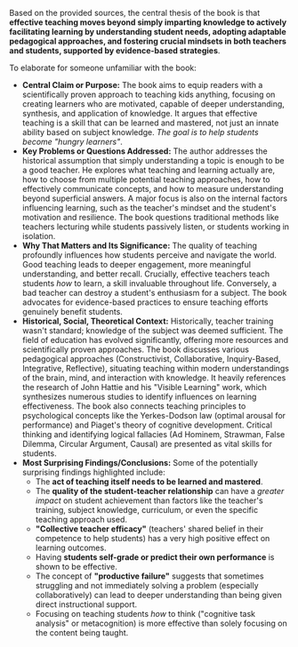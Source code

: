 Based on the provided sources, the central thesis of the book is that **effective teaching moves beyond simply imparting knowledge to actively facilitating learning by understanding student needs, adopting adaptable pedagogical approaches, and fostering crucial mindsets in both teachers and students, supported by evidence-based strategies**.

To elaborate for someone unfamiliar with the book:

- **Central Claim or Purpose:** The book aims to equip readers with a scientifically proven approach to teaching kids anything, focusing on creating learners who are motivated, capable of deeper understanding, synthesis, and application of knowledge. It argues that effective teaching is a skill that can be learned and mastered, not just an innate ability based on subject knowledge. *The goal is to help students become "hungry learners"*.
- **Key Problems or Questions Addressed:** The author addresses the historical assumption that simply understanding a topic is enough to be a good teacher. He explores what teaching and learning actually are, how to choose from multiple potential teaching approaches, how to effectively communicate concepts, and how to measure understanding beyond superficial answers. A major focus is also on the internal factors influencing learning, such as the teacher's mindset and the student's motivation and resilience. The book questions traditional methods like teachers lecturing while students passively listen, or students working in isolation.
- **Why That Matters and Its Significance:** The quality of teaching profoundly influences how students perceive and navigate the world. Good teaching leads to deeper engagement, more meaningful understanding, and better recall. Crucially, effective teachers teach students _how_ to learn, a skill invaluable throughout life. Conversely, a bad teacher can destroy a student's enthusiasm for a subject. The book advocates for evidence-based practices to ensure teaching efforts genuinely benefit students.
- **Historical, Social, Theoretical Context:** Historically, teacher training wasn't standard; knowledge of the subject was deemed sufficient. The field of education has evolved significantly, offering more resources and scientifically proven approaches. The book discusses various pedagogical approaches (Constructivist, Collaborative, Inquiry-Based, Integrative, Reflective), situating teaching within modern understandings of the brain, mind, and interaction with knowledge. It heavily references the research of John Hattie and his "Visible Learning" work, which synthesizes numerous studies to identify influences on learning effectiveness. The book also connects teaching principles to psychological concepts like the Yerkes-Dodson law (optimal arousal for performance) and Piaget's theory of cognitive development. Critical thinking and identifying logical fallacies (Ad Hominem, Strawman, False Dilemma, Circular Argument, Causal) are presented as vital skills for students.
- **Most Surprising Findings/Conclusions:** Some of the potentially surprising findings highlighted include:
    - The **act of teaching itself needs to be learned and mastered**.
    - The **quality of the student-teacher relationship** can have a _greater impact_ on student achievement than factors like the teacher's training, subject knowledge, curriculum, or even the specific teaching approach used.
    - **"Collective teacher efficacy"** (teachers' shared belief in their competence to help students) has a very high positive effect on learning outcomes.
    - Having **students self-grade or predict their own performance** is shown to be effective.
    - The concept of **"productive failure"** suggests that sometimes struggling and not immediately solving a problem (especially collaboratively) can lead to deeper understanding than being given direct instructional support.
    - Focusing on teaching students _how_ to think ("cognitive task analysis" or metacognition) is more effective than solely focusing on the content being taught.